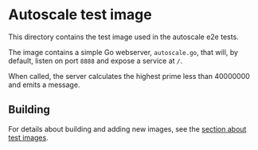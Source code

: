 # Autoscale test image

This directory contains the test image used in the autoscale e2e tests.

The image contains a simple Go webserver, `autoscale.go`, that will, by default, listen on port `8888` and expose a service at `/`.

When called, the server calculates the highest prime less than 40000000 and emits a message.

## Building

For details about building and adding new images, see the [section about test
images](/test/README.md#test-images).
